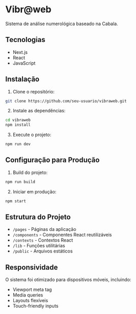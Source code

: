 # Vibr@web

Sistema de análise numerológica baseado na Cabala.

## Tecnologias

- Next.js
- React
- JavaScript

## Instalação

1. Clone o repositório:
```bash
git clone https://github.com/seu-usuario/vibraweb.git
```

2. Instale as dependências:
```bash
cd vibraweb
npm install
```

3. Execute o projeto:
```bash
npm run dev
```

## Configuração para Produção

1. Build do projeto:
```bash
npm run build
```

2. Iniciar em produção:
```bash
npm start
```

## Estrutura do Projeto

- `/pages` - Páginas da aplicação
- `/components` - Componentes React reutilizáveis
- `/contexts` - Contextos React
- `/lib` - Funções utilitárias
- `/public` - Arquivos estáticos

## Responsividade

O sistema foi otimizado para dispositivos móveis, incluindo:
- Viewport meta tag
- Media queries
- Layouts flexíveis
- Touch-friendly inputs
